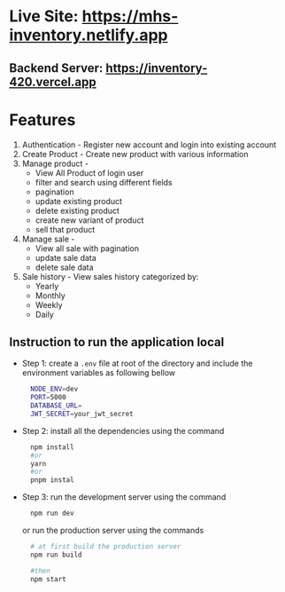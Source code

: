 # Live Site: https://mhs-inventory.netlify.app

## Backend Server: https://inventory-420.vercel.app

# Features

1. Authentication - Register new account and login into existing account
2. Create Product - Create new product with various information
3. Manage product -
   - View All Product of login user
   - filter and search using different fields
   - pagination
   - update existing product
   - delete existing product
   - create new variant of product
   - sell that product
4. Manage sale -
   - View all sale with pagination
   - update sale data
   - delete sale data
5. Sale history - View sales history categorized by:
   - Yearly
   - Monthly
   - Weekly
   - Daily

## Instruction to run the application local

- Step 1: create a `.env` file at root of the directory and include the environment variables as following bellow

  ```bash
    NODE_ENV=dev
    PORT=5000
    DATABASE_URL=
    JWT_SECRET=your_jwt_secret
  ```

- Step 2: install all the dependencies using the command
  ```bash
    npm install 
    #or 
    yarn
    #or
    pnpm instal
  ```
- Step 3: run the development server using the command

  ```bash
    npm run dev
  ```

  or run the production server using the commands

  ```bash
    # at first build the production server
    npm run build

    #then
    npm start
  ```
